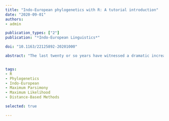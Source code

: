 ```yaml
---
title: "Indo-European phylogenetics with R: A tutorial introduction"
date: "2020-09-01"
authors:
- admin

publication_types: ["2"]
publication: "*Indo-European Linguistics*"

doi: "10.1163/22125892-20201000"

abstract: "The last twenty or so years have witnessed a dramatic increase in the use of computational methods for inferring linguistic phylogenies. Although the results of this research have been controversial, the methods themselves are an undeniable boon for historical and Indo-European linguistics, if for no other reason than that they allow the field to pursue questions that were previously intractable. After a review of the advantages and disadvantages of computational phylogenetic methods, I introduce the following methods of phylogenetic inference in R: max- imum parsimony; distance-based methods (UPGMA and neighbor joining); and maximum likelihood estimation. I discuss the strengths and weaknesses of each of these methods and in addition explicate various measures associated with phylogenetic estimation, including homo- plasy indices and bootstrapping. Phylogenetic inference is carried out on the Indo-European dataset compiled by Don Ringe and Ann Taylor, which includes phonological, morphological, and lexical characters."


tags:
- R
- Phylogenetics
- Indo-European
- Maximum Parsimony
- Maximum Likelihood
- Distance-Based Methods

selected: true

---
```

